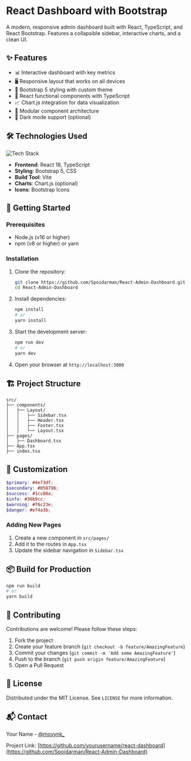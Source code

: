 # React Dashboard with Bootstrap
A modern, responsive admin dashboard built with React, TypeScript, and React Bootstrap. Features a collapsible sidebar, interactive charts, and a clean UI.
## ✨ Features
- 📊 Interactive dashboard with key metrics
- 🖥️ Responsive layout that works on all devices
- 🎨 Bootstrap 5 styling with custom theme
- 🚀 React functional components with TypeScript
- 📈 Chart.js integration for data visualization
- 🧩 Modular component architecture
- 🌙 Dark mode support (optional)

## 🛠️ Technologies Used

![Tech Stack](https://skillicons.dev/icons?i=react,typescript,bootstrap,nodejs,vite,css)

- **Frontend**: React 18, TypeScript
- **Styling**: Bootstrap 5, CSS
- **Build Tool**: Vite
- **Charts**: Chart.js (optional)
- **Icons**: Bootstrap Icons

## 🚀 Getting Started

### Prerequisites

- Node.js (v16 or higher)
- npm (v8 or higher) or yarn

### Installation

1. Clone the repository:
   ```bash
   git clone https://github.com/Spoidarman/React-Admin-Dashboard.git
   cd React-Admin-Dashboard
   ```

2. Install dependencies:
   ```bash
   npm install
   # or
   yarn install
   ```

3. Start the development server:
   ```bash
   npm run dev
   # or
   yarn dev
   ```

4. Open your browser at `http://localhost:3000`

## 🏗️ Project Structure

```
src/
├── components/
│   ├── Layout/
│   │   ├── Sidebar.tsx
│   │   ├── Header.tsx
│   │   ├── Footer.tsx
│   │   └── Layout.tsx
├── pages/
│   ├── Dashboard.tsx
├── App.tsx
├── index.tsx
```

## 🎨 Customization

```scss
$primary: #4e73df;
$secondary: #858796;
$success: #1cc88a;
$info: #36b9cc;
$warning: #f6c23e;
$danger: #e74a3b;
```

### Adding New Pages

1. Create a new component in `src/pages/`
2. Add it to the routes in `App.tsx`
3. Update the sidebar navigation in `Sidebar.tsx`

## 📦 Build for Production

```bash
npm run build
# or
yarn build
```

## 🤝 Contributing

Contributions are welcome! Please follow these steps:

1. Fork the project
2. Create your feature branch (`git checkout -b feature/AmazingFeature`)
3. Commit your changes (`git commit -m 'Add some AmazingFeature'`)
4. Push to the branch (`git push origin feature/AmazingFeature`)
5. Open a Pull Request

## 📄 License

Distributed under the MIT License. See `LICENSE` for more information.

## 📬 Contact

Your Name - [@moyynk_](https://instagram.com/moyynk_) 

Project Link: [https://github.com/yourusername/react-dashboard](https://github.com/Spoidarman/React-Admin-Dashboard)
```
